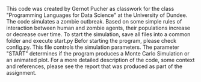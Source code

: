 This code was created by Gernot Pucher as classwork for the class "Programming Languages for Data Science" at the University of Dundee.
The code simulates a zombie outbreak. Based on some simple rules of interaction between human and zombie agents, their populations increase or decrease over time.
To start the simulation, save all files into a common folder and execute start.py
Befor starting the program, please check config.py. This file controls the simulation parameters.
The parameter "START" determines if the program produces a Monte Carlo Simulation or an animated plot.
For a more detailed description of the code, some context and references, please see the report that was produced as part of the assignment.
